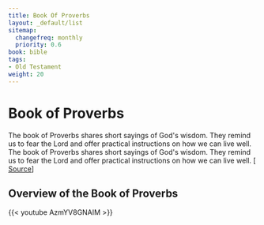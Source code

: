 ```yaml
---
title: Book Of Proverbs
layout: _default/list
sitemap:
  changefreq: monthly
  priority: 0.6
book: bible
tags:
- Old Testament
weight: 20
---
```

# Book of Proverbs

The book of Proverbs shares short sayings of God's wisdom. They remind us to fear the Lord and offer practical instructions on how we can live well. The book of Proverbs shares short sayings of God's wisdom. They remind us to fear the Lord and offer practical instructions on how we can live well. [ [Source](https://bibleproject.com/explore/video/proverbs/)]

## Overview of the Book of Proverbs
{{< youtube AzmYV8GNAIM >}}


